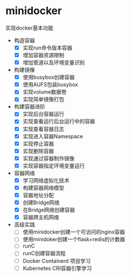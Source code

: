 # minidocker

实现docker基本功能

- 构造容器
    - [x] 实现run命令版本容器
    - [x] 增加容器资源限制
    - [x] 增加管道以及环境变量识别

- 构建镜像
    - [x]  使用busybox创建容器
    - [x]  使用AUFS包装busybox
    - [x]  实现volume数据卷
    - [x]  实现简单镜像打包
- 构建容器进阶
    - [x]  实现后台容器运行 
    - [x]  实现查看运行后台运行中的容器 
    - [x]  实现查看容器日志 
    - [x]  实现进入容器Namespace 
    - [x]  实现停止容器 
    - [x]  实现删除容器
    - [x]  实现通过容器制作镜像 
    - [x]  实现容器指定环境变量运行 
- 容器网络
    - [x] 学习网络虚拟化技术
    - [x]  构建容器网络模型
    - [x] 容器地址分配
    - [x] 创建Bridge网络
    - [x] 在Bridge网络创建容器
    - [x]  容器跨主机网络
- 高级实践
    - [ ]  使用minidocker创建一个可访问的nginx容器
    - [ ]  使用minidoker创建一个flask+redis的计数器
    - [ ]  runC
    - [ ]  runC创建容器流程
    - [ ]  Docker Containerd 项目学习
    - [ ]  Kubernetes CRI容器引擎学习
